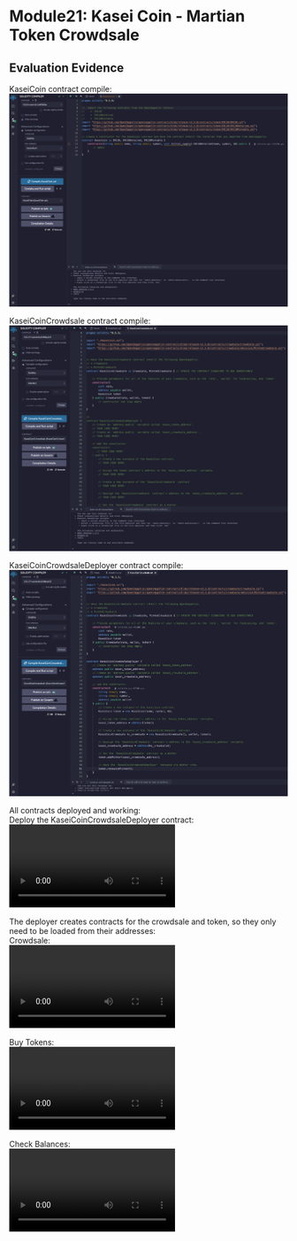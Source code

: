 # Module21: Kasei Coin - Martian Token Crowdsale

## Evaluation Evidence
KaseiCoin contract compile:    
![token_contract](Images/KaseiCoin_compile.png)

KaseiCoinCrowdsale contract compile:    
![crowdsale_contract](Images/KaseiCoinCrowdsale_compile.png)

KaseiCoinCrowdsaleDeployer contract compile:    
![deployer_contract](Images/KaseiCoinCrowdsaleDeployer_compile.png)

All contracts deployed and working:    
Deploy the KaseiCoinCrowdsaleDeployer contract:    
![deploy_deployer](Images/deploy_deployer.mov)

The deployer creates contracts for the crowdsale and token, so they only need to be loaded from their addresses:    
Crowdsale:    
![load_crowdsale_token](Images/load_crowdsale_token.mov)

Buy Tokens:    
![buy_token](Images/buyTokens.mov)

Check Balances:    
![check_balance](Images/check_balances.mov)
